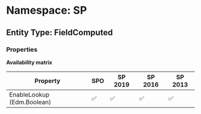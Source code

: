 # Namespace: SP

## Entity Type: FieldComputed

### Properties

**Availability matrix**

Property | SPO | SP 2019 | SP 2016 | SP 2013
----------|-----|---------|---------|--------
EnableLookup (Edm.Boolean) | ✅ | ✅ | ✅ | ✅

